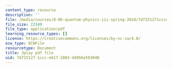```yaml
---
content_type: resource
description: ''
file: /media/courses/8-06-quantum-physics-iii-spring-2018/7d7151271ccce6172083d4056e583040_pgEFvhkEp-c.pdf
file_size: 22349
file_type: application/pdf
learning_resource_types: []
license: https://creativecommons.org/licenses/by-nc-sa/4.0/
ocw_type: OCWFile
resourcetype: Document
title: 3play pdf file
uid: 7d715127-1ccc-e617-2083-d4056e583040
---
```


